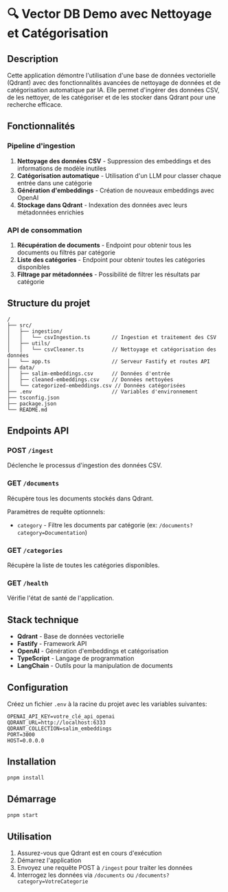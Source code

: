# 🔍 Vector DB Demo avec Nettoyage et Catégorisation

## Description
Cette application démontre l'utilisation d'une base de données vectorielle (Qdrant) avec des fonctionnalités avancées de nettoyage de données et de catégorisation automatique par IA. Elle permet d'ingérer des données CSV, de les nettoyer, de les catégoriser et de les stocker dans Qdrant pour une recherche efficace.

## Fonctionnalités

### Pipeline d'ingestion
1. **Nettoyage des données CSV** - Suppression des embeddings et des informations de modèle inutiles
2. **Catégorisation automatique** - Utilisation d'un LLM pour classer chaque entrée dans une catégorie
3. **Génération d'embeddings** - Création de nouveaux embeddings avec OpenAI
4. **Stockage dans Qdrant** - Indexation des données avec leurs métadonnées enrichies

### API de consommation
1. **Récupération de documents** - Endpoint pour obtenir tous les documents ou filtrés par catégorie
2. **Liste des catégories** - Endpoint pour obtenir toutes les catégories disponibles
3. **Filtrage par métadonnées** - Possibilité de filtrer les résultats par catégorie

## Structure du projet
```
/
├── src/
│   ├── ingestion/
│   │   └── csvIngestion.ts       // Ingestion et traitement des CSV
│   ├── utils/
│   │   └── csvCleaner.ts         // Nettoyage et catégorisation des données
│   └── app.ts                    // Serveur Fastify et routes API
├── data/
│   ├── salim-embeddings.csv      // Données d'entrée
│   ├── cleaned-embeddings.csv    // Données nettoyées
│   └── categorized-embeddings.csv // Données catégorisées
├── .env                          // Variables d'environnement
├── tsconfig.json
├── package.json
└── README.md
```

## Endpoints API

### POST `/ingest`
Déclenche le processus d'ingestion des données CSV.

### GET `/documents`
Récupère tous les documents stockés dans Qdrant.

Paramètres de requête optionnels:
- `category` - Filtre les documents par catégorie (ex: `/documents?category=Documentation`)

### GET `/categories`
Récupère la liste de toutes les catégories disponibles.

### GET `/health`
Vérifie l'état de santé de l'application.

## Stack technique
- **Qdrant** - Base de données vectorielle
- **Fastify** - Framework API
- **OpenAI** - Génération d'embeddings et catégorisation
- **TypeScript** - Langage de programmation
- **LangChain** - Outils pour la manipulation de documents

## Configuration

Créez un fichier `.env` à la racine du projet avec les variables suivantes:

```
OPENAI_API_KEY=votre_clé_api_openai
QDRANT_URL=http://localhost:6333
QDRANT_COLLECTION=salim_embeddings
PORT=3000
HOST=0.0.0.0
```

## Installation

```bash
pnpm install
```

## Démarrage

```bash
pnpm start
```

## Utilisation

1. Assurez-vous que Qdrant est en cours d'exécution
2. Démarrez l'application
3. Envoyez une requête POST à `/ingest` pour traiter les données
4. Interrogez les données via `/documents` ou `/documents?category=VotreCategorie`
